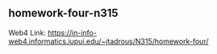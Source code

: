 ## homework-four-n315

Web4 Link: https://in-info-web4.informatics.iupui.edu/~jtadrous/N315/homework-four/
